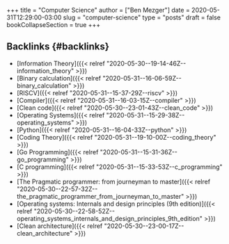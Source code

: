 +++
title = "Computer Science"
author = ["Ben Mezger"]
date = 2020-05-31T12:29:00-03:00
slug = "computer-science"
type = "posts"
draft = false
bookCollapseSection = true
+++

## Backlinks {#backlinks}

- [Information Theory]({{< relref "2020-05-30--19-14-46Z--information_theory" >}})
- [Binary calculation]({{< relref "2020-05-31--16-06-59Z--binary_calculation" >}})
- [RISCV]({{< relref "2020-05-31--15-37-29Z--riscv" >}})
- [Compiler]({{< relref "2020-05-31--16-03-15Z--compiler" >}})
- [Clean code]({{< relref "2020-05-30--23-01-43Z--clean_code" >}})
- [Operating Systems]({{< relref "2020-05-31--15-29-38Z--operating_systems" >}})
- [Python]({{< relref "2020-05-31--16-04-33Z--python" >}})
- [Coding Theory]({{< relref "2020-05-31--19-10-00Z--coding_theory" >}})
- [Go Programming]({{< relref "2020-05-31--15-31-36Z--go_programming" >}})
- [C programming]({{< relref "2020-05-31--15-33-53Z--c_programming" >}})
- [The Pragmatic programmer: from journeyman to master]({{< relref "2020-05-30--22-57-32Z--the_pragmatic_programmer_from_journeyman_to_master" >}})
- [Operating systems: Internals and design principles (9th edition)]({{< relref "2020-05-30--22-58-52Z--operating_systems_internals_and_design_principles_9th_edition" >}})
- [Clean architecture]({{< relref "2020-05-30--23-00-17Z--clean_architecture" >}})
